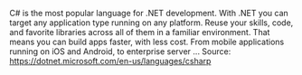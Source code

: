 C# is the most popular language for .NET development. With .NET you can target any application type running on any platform. Reuse your skills, code, and favorite libraries across all of them in a familiar environment. That means you can build apps faster, with less cost. From mobile applications running on iOS and Android, to enterprise server ...
Source: https://dotnet.microsoft.com/en-us/languages/csharp